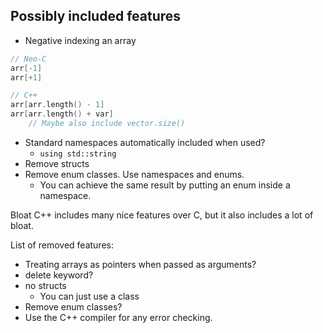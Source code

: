 ## Possibly included features
- Negative indexing an array
```C++
// Neo-C
arr[-1]
arr[+1]

// C++
arr[arr.length() - 1]
arr[arr.length() + var]
	// Maybe also include vector.size()
```
- Standard namespaces automatically included when used?
	- `using std::string`
- Remove structs
- Remove enum classes. Use namespaces and enums.
	- You can achieve the same result by putting an enum inside a namespace.

Bloat
C++ includes many nice features over C, but it also includes a lot of bloat.

List of removed features:

- Treating arrays as pointers when passed as arguments?
- delete keyword?
- no structs
	- You can just use a class
- Remove enum classes?
- Use the C++ compiler for any error checking.